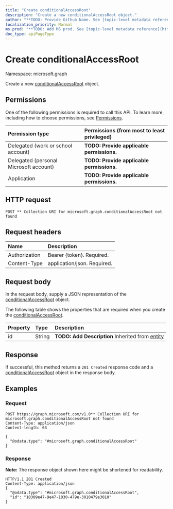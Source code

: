 ```yaml
---
title: "Create conditionalAccessRoot"
description: "Create a new conditionalAccessRoot object."
author: "**TODO: Provide Github Name. See [topic-level metadata reference](https://msgo.azurewebsites.net/add/document/guidelines/metadata.html#topic-level-metadata)**"
localization_priority: Normal
ms.prod: "**TODO: Add MS prod. See [topic-level metadata reference](https://msgo.azurewebsites.net/add/document/guidelines/metadata.html#topic-level-metadata)**"
doc_type: apiPageType
---
```


# Create conditionalAccessRoot
Namespace: microsoft.graph

Create a new [conditionalAccessRoot](../resources/conditionalaccessroot.md) object.

## Permissions
One of the following permissions is required to call this API. To learn more, including how to choose permissions, see [Permissions](/concepts/permissions-reference.md).

|Permission type|Permissions (from most to least privileged)|
|:---|:---|
|Delegated (work or school account)|**TODO: Provide applicable permissions.**|
|Delegated (personal Microsoft account)|**TODO: Provide applicable permissions.**|
|Application|**TODO: Provide applicable permissions.**|

## HTTP request

<!-- {
  "blockType": "ignored"
}
-->
``` http
POST ** Collection URI for microsoft.graph.conditionalAccessRoot not found
```

## Request headers
|Name|Description|
|:---|:---|
|Authorization|Bearer {token}. Required.|
|Content-Type|application/json. Required.|

## Request body
In the request body, supply a JSON representation of the [conditionalAccessRoot](../resources/conditionalaccessroot.md) object.

The following table shows the properties that are required when you create the [conditionalAccessRoot](../resources/conditionalaccessroot.md).

|Property|Type|Description|
|:---|:---|:---|
|id|String|**TODO: Add Description** Inherited from [entity](../resources/entity.md)|



## Response

If successful, this method returns a `201 Created` response code and a [conditionalAccessRoot](../resources/conditionalaccessroot.md) object in the response body.

## Examples

### Request
<!-- {
  "blockType": "request",
  "name": "create_conditionalaccessroot_from_"
}
-->
``` http
POST https://graph.microsoft.com/v1.0** Collection URI for microsoft.graph.conditionalAccessRoot not found
Content-Type: application/json
Content-length: 63

{
  "@odata.type": "#microsoft.graph.conditionalAccessRoot"
}
```


### Response
**Note:** The response object shown here might be shortened for readability.
<!-- {
  "blockType": "response",
  "truncated": true,
  "@odata.type": "microsoft.graph.conditionalaccessroot"
}
-->
``` http
HTTP/1.1 201 Created
Content-Type: application/json
{
  "@odata.type": "#microsoft.graph.conditionalAccessRoot",
  "id": "10309e47-9e47-1030-479e-3010479e3010"
}
```

